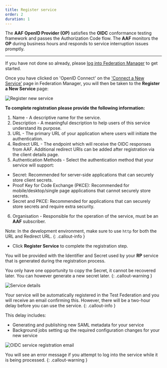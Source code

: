 ```yaml
---
title: Register service
order: 2
duration: 1
---
```


The **AAF OpenID Provider (OP)** satisfies the **OIDC** conformance testing framework and passes the Authorization Code flow. The **AAF** monitors the **OP** during business hours and responds to service interruption issues promptly.

---
If you have not done so already, please [log into Federation Manager](/log-into-federation-manager/01-overview) to get started.

Once you have clicked on 'OpenID Connect' on the ['Connect a New Service'](https://manager.test.aaf.edu.au/connected_services/new) page in Federation Manager, you will then be taken to the **Register a New Service** page:

![Register new service](/assets/images/connect-an-oidc-service/register-oidc-service.png)

**To complete registration please provide the following information:**

1. Name - A descriptive name for the service.
2. Description - A meaningful description to help users of this service understand its purpose.
3. URL - The primary URL of your application where users will initiate the authentication.
4. Redirect URL - The endpoint which will receive the OIDC responses from AAF. Additional redirect URIs can be added after registration via the client details page.
5. Authentication Methods - Select the authentication method that your service will support:
 - Secret: Recommended for server-side applications that can securely store client secrets.
 - Proof Key for Code Exchange (PKCE): Recommended for mobile/desktop/single page applications that cannot securely store secrets.
 - Secret and PKCE: Recommended for applications that can securely store secrets and require extra security.
6. Organisation - Responsible for the operation of the service, must be an **AAF** subscriber.

Note: In the development environment, make sure to use `http` for both the URL and Redirect URL.
{: .callout-info }

- Click **Register Service** to complete the registration step.

You will be provided with the Identifier and Secret used by your **RP** service that is generated during the registration process.

You only have one opportunity to copy the Secret, it cannot be recovered later. You can however generate a new secret later.
{: .callout-warning }

![Service details](/assets/images/connect-an-oidc-service/service-details.png)

Your service will be automatically registered in the Test Federation and you will receive an email confirming this. However, there will be a two-hour delay before you can use the service. 
{: .callout-info }

This delay includes:
- Generating and publishing new SAML metadata for your service
- Background jobs setting up the required configuration changes for your new service

![OIDC service registration email](/assets/images/connect-an-oidc-service/oidc-service-email.png)

You will see an error message if you attempt to log into the service while it is being processed.
{: .callout-warning }